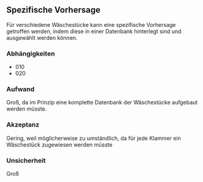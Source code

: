 ## Spezifische Vorhersage

Für verschiedene Wäschestücke kann eine spezifische Vorhersage getroffen werden, indem diese in einer Datenbank hinterlegt sind und ausgewählt werden können.

### Abhängigkeiten

- 010
- 020

### Aufwand

Groß, da im Prinzip eine komplette Datenbank der Wäschestücke aufgebaut werden müsste.

### Akzeptanz

Gering, weil möglicherweise zu umständlich, da für jede Klammer ein Wäschestück zugewiesen werden müsste

### Unsicherheit

Groß

